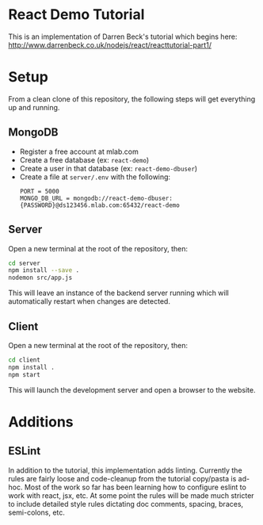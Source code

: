 # React Demo Tutorial
This is an implementation of Darren Beck's tutorial which begins here:
http://www.darrenbeck.co.uk/nodejs/react/reacttutorial-part1/

# Setup
From a clean clone of this repository, the following steps will get everything up and running.

## MongoDB
* Register a free account at mlab.com
* Create a free database (ex: `react-demo`)
* Create a user in that database (ex: `react-demo-dbuser`)
* Create a file at `server/.env` with the following:
    ```
    PORT = 5000
    MONGO_DB_URL = mongodb://react-demo-dbuser:{PASSWORD}@ds123456.mlab.com:65432/react-demo
    ```

## Server
Open a new terminal at the root of the repository, then:
```sh
cd server
npm install --save .
nodemon src/app.js
```
This will leave an instance of the backend server running which will automatically restart when changes are detected.

## Client
Open a new terminal at the root of the repository, then:
```sh
cd client
npm install .
npm start
```
This will launch the development server and open a browser to the website.

# Additions

## ESLint
In addition to the tutorial, this implementation adds linting. Currently the rules are fairly loose and code-cleanup from the tutorial copy/pasta is ad-hoc. Most of the work so far has been learning how to configure eslint to work with react, jsx, etc. At some point the rules will be made much stricter to include detailed style rules dictating doc comments, spacing, braces, semi-colons, etc.
